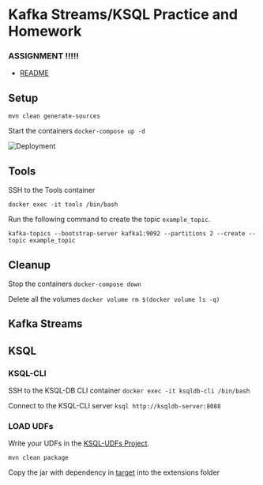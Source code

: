 # Kafka Streams/KSQL Practice and Homework


### ASSIGNMENT !!!!!

- [README](./students/README.md)

## Setup

```mvn clean generate-sources```

Start the containers ```docker-compose up -d```

![Deployment](./docker-compose.png)

## Tools

SSH to the Tools container

```docker exec -it tools /bin/bash```

Run the following command to create the topic ```example_topic```.

```kafka-topics --bootstrap-server kafka1:9092 --partitions 2 --create --topic example_topic ```

## Cleanup

Stop the containers ```docker-compose down```

Delete all the volumes ```docker volume rm $(docker volume ls -q)```

## Kafka Streams

## KSQL

### KSQL-CLI

SSH to the KSQL-DB CLI container ```docker exec -it ksqldb-cli /bin/bash```

Connect to the KSQL-CLI server ```ksql http://ksqldb-server:8088```

### LOAD UDFs

Write your UDFs in the [KSQL-UDFs Project](./ksql-udfs/).

```mvn clean package```

Copy the jar with dependency in [target](./ksql-udfs/target/*jar-with-dependencies.jar) into the extensions folder





